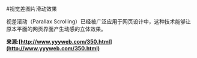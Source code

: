 #视觉差图片滑动效果


视差滚动（Parallax Scrolling）已经被广泛应用于网页设计中，这种技术能够让原本平面的网页界面产生动感的立体效果。

**来源:[http://www.yyyweb.com/350.html](http://www.yyyweb.com/350.html)**
